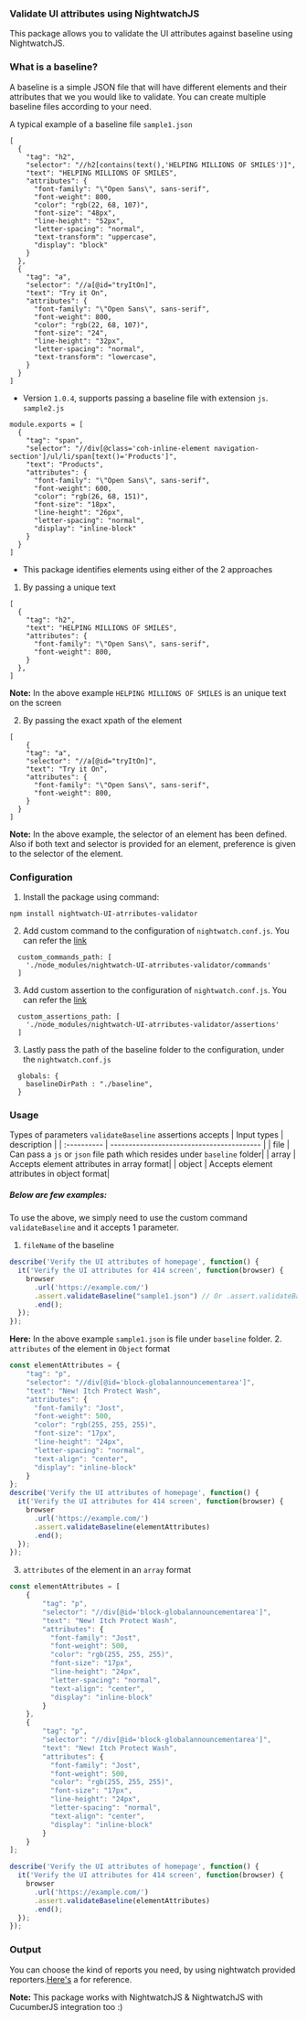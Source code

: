 ### Validate UI attributes using NightwatchJS
This package allows you to validate the UI attributes against baseline using NightwatchJS.

### What is a baseline?
A baseline is a simple JSON file that will have different elements and their attributes that we you would like to validate. You can create multiple baseline files according to your need.

A typical example of a baseline file
`sample1.json`
```
[
  {
    "tag": "h2",
    "selector": "//h2[contains(text(),'HELPING MILLIONS OF SMILES')]",
    "text": "HELPING MILLIONS OF SMILES",
    "attributes": {
      "font-family": "\"Open Sans\", sans-serif",
      "font-weight": 800,
      "color": "rgb(22, 68, 107)",
      "font-size": "48px",
      "line-height": "52px",
      "letter-spacing": "normal",
      "text-transform": "uppercase",
      "display": "block"
    }
  },
  {
    "tag": "a",
    "selector": "//a[@id="tryItOn]",
    "text": "Try it On",
    "attributes": {
      "font-family": "\"Open Sans\", sans-serif",
      "font-weight": 800,
      "color": "rgb(22, 68, 107)",
      "font-size": "24",
      "line-height": "32px",
      "letter-spacing": "normal",
      "text-transform": "lowercase",
    }
  }
]
```
* Version `1.0.4`, supports passing a baseline file with extension `js`.
`sample2.js`
```
module.exports = [
  {
    "tag": "span",
    "selector": "//div[@class='coh-inline-element navigation-section']/ul/li/span[text()='Products']",
    "text": "Products",
    "attributes": {
      "font-family": "\"Open Sans\", sans-serif",
      "font-weight": 600,
      "color": "rgb(26, 68, 151)",
      "font-size": "18px",
      "line-height": "26px",
      "letter-spacing": "normal",
      "display": "inline-block"
    }
  }
]
```
* This package identifies elements using either of the 2 approaches
1. By passing a unique text
```
[
  {
    "tag": "h2",
    "text": "HELPING MILLIONS OF SMILES",
    "attributes": {
      "font-family": "\"Open Sans\", sans-serif",
      "font-weight": 800,
    }
  },
]
```
**Note:** In the above example `HELPING MILLIONS OF SMILES` is an unique text on the screen

2. By passing the exact xpath of the element
```
[
    {
    "tag": "a",
    "selector": "//a[@id="tryItOn]",
    "text": "Try it On",
    "attributes": {
      "font-family": "\"Open Sans\", sans-serif",
      "font-weight": 800,
    }
  }
]
```
**Note:** In the above example, the selector of an element has been defined. Also if both text and selector is provided for an element, preference is given to the selector of the element. 

### Configuration
1. Install the package using command: 
```
npm install nightwatch-UI-atrributes-validator
```

2. Add custom command to the configuration of `nightwatch.conf.js`. You can refer the [link](https://nightwatchjs.org/guide/configuration/)

```
  custom_commands_path: [
    './node_modules/nightwatch-UI-atrributes-validator/commands'
  ]
```

3. Add custom assertion to the configuration of `nightwatch.conf.js`. You can refer the [link](https://nightwatchjs.org/guide/configuration/)

```
  custom_assertions_path: [
    './node_modules/nightwatch-UI-atrributes-validator/assertions'
  ]
```

3. Lastly pass the path of the baseline folder to the configuration, under the `nightwatch.conf.js`
```
  globals: {
    baselineDirPath : "./baseline",
  }
```

### Usage
Types of parameters `validateBaseline` assertions accepts
| Input types  | description                               |
| :----------  | ----------------------------------------- |
| file  | Can pass a `js` or `json` file path which resides under `baseline` folder|
| array | Accepts element attributes in array format|
| object  | Accepts element attributes in object format|

##### Below are few examples:

To use the above, we simply need to use the custom command `validateBaseline` and it accepts 1 parameter.
1. `fileName` of the baseline

```test.js
describe('Verify the UI attributes of homepage', function() {
  it('Verify the UI attributes for 414 screen', function(browser) {
    browser
      .url('https://example.com/')
      .assert.validateBaseline("sample1.json") // Or .assert.validateBaseline("sample2.js")
      .end();
  });
});
```
**Here:** In the above example `sample1.json` is file under `baseline` folder.
2. `attributes` of the element in `Object` format
```test.js
const elementAttributes = {
    "tag": "p",
    "selector": "//div[@id='block-globalannouncementarea']",
    "text": "New! Itch Protect Wash",
    "attributes": {
      "font-family": "Jost",
      "font-weight": 500,
      "color": "rgb(255, 255, 255)",
      "font-size": "17px",
      "line-height": "24px",
      "letter-spacing": "normal",
      "text-align": "center",
      "display": "inline-block"
    }
};
describe('Verify the UI attributes of homepage', function() {
  it('Verify the UI attributes for 414 screen', function(browser) {
    browser
      .url('https://example.com/')
      .assert.validateBaseline(elementAttributes)
      .end();
  });
});
```
3. `attributes` of the element in an `array` format
```test.js
const elementAttributes = [
    {
        "tag": "p",
        "selector": "//div[@id='block-globalannouncementarea']",
        "text": "New! Itch Protect Wash",
        "attributes": {
          "font-family": "Jost",
          "font-weight": 500,
          "color": "rgb(255, 255, 255)",
          "font-size": "17px",
          "line-height": "24px",
          "letter-spacing": "normal",
          "text-align": "center",
          "display": "inline-block"
        }
    },
    {
        "tag": "p",
        "selector": "//div[@id='block-globalannouncementarea']",
        "text": "New! Itch Protect Wash",
        "attributes": {
          "font-family": "Jost",
          "font-weight": 500,
          "color": "rgb(255, 255, 255)",
          "font-size": "17px",
          "line-height": "24px",
          "letter-spacing": "normal",
          "text-align": "center",
          "display": "inline-block"
        }
    }
];

describe('Verify the UI attributes of homepage', function() {
  it('Verify the UI attributes for 414 screen', function(browser) {
    browser
      .url('https://example.com/')
      .assert.validateBaseline(elementAttributes)
      .end();
  });
});
```
### Output
You can choose the kind of reports you need, by using nightwatch provided reporters.[Here's](https://nightwatchjs.org/guide/overview/what-is-nightwatch.html) a for reference. 

**Note:** This package works with NightwatchJS & NightwatchJS with CucumberJS integration too :)
